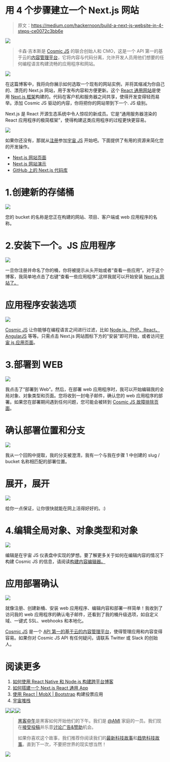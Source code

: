 # 用 4 个步骤建立一个 Next.js 网站

> 原文：<https://medium.com/hackernoon/build-a-next-js-website-in-4-steps-ce0072c3bb6e>

![](img/395e5df1ea2b333fed2390d38bd0e4a8.png)

> 卡森·吉本斯是 [Cosmic JS](https://cosmicjs.com) 的联合创始人和 CMO，这是一个 API 第一的基于云的[内容管理平台](https://cosmicjs.com)，它将内容与代码分离，允许开发人员用他们想要的任何编程语言构建流畅的应用程序和网站。

![](img/e8b3e665aa02790af778fda58da200c6.png)

在这篇博客中，我将向你展示如何选取一个现有的网站实例，并将其缩减为你自己的、漂亮的 Next.js 网站，用于发布内容和方便更新。这个 [React 通用网站](https://cosmicjs.com/apps/nextjs-website)是使用 [Next.js 框架](https://github.com/zeit/next.js)构建的。代码在客户机和服务器之间共享，使得开发变得轻而易举。添加 Cosmic JS 驱动的内容，你将把你的网站带到下一个. JS 级别。

Next.js 是 React 开源生态系统中令人惊叹的新成员。它是“通用服务器渲染的 React 应用程序的极简框架”，使得构建这类应用程序的过程更快更容易。

![](img/7c84fe8d649c09c2ccf1dc9eba8d1796.png)

如果你还没有，那就从[注册](https://cosmicjs.com/signup)参加[宇宙 JS](https://cosmicjs.com/) 开始吧。下面提供了有用的资源来简化您的开发操作。

*   [Next.js 网站页面](https://cosmicjs.com/apps/nextjs-website)
*   [Next.js 网站演示](https://cosmicjs.com/apps/nextjs-website/demo)
*   [GitHub 上的 Next.js 代码库](https://github.com/cosmicjs/next.js-website)

# 1.创建新的存储桶

![](img/2385a0dead527bf3bd5834a08ba00184.png)

您的 bucket 的名称是您正在构建的网站、项目、客户端或 web 应用程序的名称。

# 2.安装下一个。JS 应用程序

![](img/36fa64a4e70fcdeadee29222c9c09e8e.png)

一旦你注册并命名了你的桶，你将被提示从头开始或者“查看一些应用”。对于这个博客，我简单地点击了右键“查看一些应用程序”,这样我就可以开始安装 [Next.js 网站了。](https://cosmicjs.com/apps/nextjs-website)

# 应用程序安装选项

![](img/36d6110eb0874a40bb9879bc8fa79727.png)

[Cosmic JS](https://cosmicjs.com/) 让你能够在编程语言之间进行过滤，比如 [Node.js、PHP、React、AngularJS](https://cosmicjs.com/apps) 等等。只需点击 Next.js 网站图标下方的“安装”即可开始，或者访问[宇宙 js 应用页面](https://cosmicjs.com/apps)。

# 3.部署到 WEB

![](img/1f969afdd89f7eaf32add1d3d83bd635.png)

我点击了“部署到 Web”。然后，在部署 web 应用程序时，我可以开始编辑我的全局对象、对象类型和页面。您将收到一封电子邮件，确认您的 web 应用程序的部署。如果您在部署期间遇到任何问题，您可能会被转到 [Cosmic JS 故障排除页面](https://cosmicjs.com/troubleshooting)。

# 确认部署位置和分支

![](img/42c1a6622d4ea7e2c94212b30f307e9b.png)

我从一个回购中提取，我的分支被澄清，我有一个与我在步骤 1 中创建的 slug / bucket 名称相匹配的部署位置。

# 展开，展开

![](img/4b91dde08a186c8d2ad71a39eaa2fa5d.png)

给你一点保证，让你很快就能在网上活得好好的。:)

# 4.编辑全局对象、对象类型和对象

![](img/2909e157c3fb358667204403547d7a42.png)

编辑是在宇宙 JS 仪表盘中实现的梦想。要了解更多关于如何在编辑内容的情况下构建 Cosmic JS 的信息，请阅读[构建内容编辑器。](https://cosmicjs.com/blog/building-with-the-content-editor-in-mind)

# 应用部署确认

![](img/4953852dba9e289f381b6e9d3b82ace5.png)

就像注册、创建新桶、安装 web 应用程序、编辑内容和部署一样简单！我收到了访问我的 web 应用程序的确认电子邮件，还看到了我的桶升级选项，如自定义域、一键式 SSL、webhooks 和本地化。

[Cosmic JS](https://cosmicjs.com/) 是一个 [API 第一的基于云的内容管理平台](https://cosmicjs.com/)，使得管理应用和内容变得容易。如果你对 Cosmic JS API 有任何疑问，请联系 Twitter 或 Slack 的创始人。

# 阅读更多

1.  [如何使用 React Native 和 Node.js 构建跨平台博客](https://cosmicjs.com/blog/how-to-build-a-cross-platform-blog-using-react-native-and-nodejs)
2.  [如何搭建一个 Next.js React 通用 App](https://cosmicjs.com/blog/how-to-build-a-nextjs-react-universal-app)
3.  [使用 React | MobX | Bootstrap](https://hackernoon.com/how-to-build-a-node-js-user-management-app-12d900695ef6#.f4t9xjcps) 构建投票应用
4.  [宇宙堆栈](/cosmicjs/the-cosmic-stack-30ae4a55dff5?source=user_profile---------9---------)

[![](img/50ef4044ecd4e250b5d50f368b775d38.png)](http://bit.ly/HackernoonFB)[![](img/979d9a46439d5aebbdcdca574e21dc81.png)](https://goo.gl/k7XYbx)[![](img/2930ba6bd2c12218fdbbf7e02c8746ff.png)](https://goo.gl/4ofytp)

> [黑客中午](http://bit.ly/Hackernoon)是黑客如何开始他们的下午。我们是 [@AMI](http://bit.ly/atAMIatAMI) 家庭的一员。我们现在[接受投稿](http://bit.ly/hackernoonsubmission)并乐意[讨论广告&赞助](mailto:partners@amipublications.com)机会。
> 
> 如果你喜欢这个故事，我们推荐你阅读我们的[最新科技故事](http://bit.ly/hackernoonlatestt)和[趋势科技故事](https://hackernoon.com/trending)。直到下一次，不要把世界的现实想当然！

![](img/be0ca55ba73a573dce11effb2ee80d56.png)